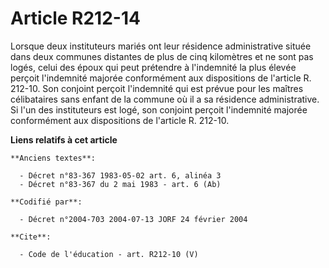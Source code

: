 # Article R212-14

Lorsque deux instituteurs mariés ont leur résidence administrative située dans deux communes distantes de plus de cinq
kilomètres et ne sont pas logés, celui des époux qui peut prétendre à l'indemnité la plus élevée perçoit l'indemnité majorée
conformément aux dispositions de l'article R. 212-10. Son conjoint perçoit l'indemnité qui est prévue pour les maîtres
célibataires sans enfant de la commune où il a sa résidence administrative. Si l'un des instituteurs est logé, son conjoint
perçoit l'indemnité majorée conformément aux dispositions de l'article R. 212-10.

**Liens relatifs à cet article**

	**Anciens textes**:

	  - Décret n°83-367 1983-05-02 art. 6, alinéa 3
	  - Décret n°83-367 du 2 mai 1983 - art. 6 (Ab)

	**Codifié par**:

	  - Décret n°2004-703 2004-07-13 JORF 24 février 2004

	**Cite**:

	  - Code de l'éducation - art. R212-10 (V)
